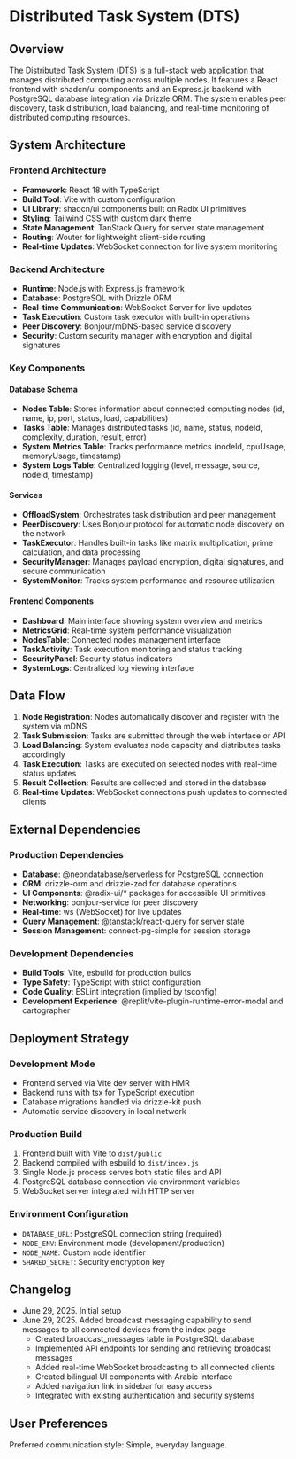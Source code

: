 # Distributed Task System (DTS)

## Overview

The Distributed Task System (DTS) is a full-stack web application that manages distributed computing across multiple nodes. It features a React frontend with shadcn/ui components and an Express.js backend with PostgreSQL database integration via Drizzle ORM. The system enables peer discovery, task distribution, load balancing, and real-time monitoring of distributed computing resources.

## System Architecture

### Frontend Architecture
- **Framework**: React 18 with TypeScript
- **Build Tool**: Vite with custom configuration
- **UI Library**: shadcn/ui components built on Radix UI primitives
- **Styling**: Tailwind CSS with custom dark theme
- **State Management**: TanStack Query for server state management
- **Routing**: Wouter for lightweight client-side routing
- **Real-time Updates**: WebSocket connection for live system monitoring

### Backend Architecture
- **Runtime**: Node.js with Express.js framework
- **Database**: PostgreSQL with Drizzle ORM
- **Real-time Communication**: WebSocket Server for live updates
- **Task Execution**: Custom task executor with built-in operations
- **Peer Discovery**: Bonjour/mDNS-based service discovery
- **Security**: Custom security manager with encryption and digital signatures

### Key Components

#### Database Schema
- **Nodes Table**: Stores information about connected computing nodes (id, name, ip, port, status, load, capabilities)
- **Tasks Table**: Manages distributed tasks (id, name, status, nodeId, complexity, duration, result, error)
- **System Metrics Table**: Tracks performance metrics (nodeId, cpuUsage, memoryUsage, timestamp)
- **System Logs Table**: Centralized logging (level, message, source, nodeId, timestamp)

#### Services
- **OffloadSystem**: Orchestrates task distribution and peer management
- **PeerDiscovery**: Uses Bonjour protocol for automatic node discovery on the network
- **TaskExecutor**: Handles built-in tasks like matrix multiplication, prime calculation, and data processing
- **SecurityManager**: Manages payload encryption, digital signatures, and secure communication
- **SystemMonitor**: Tracks system performance and resource utilization

#### Frontend Components
- **Dashboard**: Main interface showing system overview and metrics
- **MetricsGrid**: Real-time system performance visualization
- **NodesTable**: Connected nodes management interface
- **TaskActivity**: Task execution monitoring and status tracking
- **SecurityPanel**: Security status indicators
- **SystemLogs**: Centralized log viewing interface

## Data Flow

1. **Node Registration**: Nodes automatically discover and register with the system via mDNS
2. **Task Submission**: Tasks are submitted through the web interface or API
3. **Load Balancing**: System evaluates node capacity and distributes tasks accordingly
4. **Task Execution**: Tasks are executed on selected nodes with real-time status updates
5. **Result Collection**: Results are collected and stored in the database
6. **Real-time Updates**: WebSocket connections push updates to connected clients

## External Dependencies

### Production Dependencies
- **Database**: @neondatabase/serverless for PostgreSQL connection
- **ORM**: drizzle-orm and drizzle-zod for database operations
- **UI Components**: @radix-ui/* packages for accessible UI primitives
- **Networking**: bonjour-service for peer discovery
- **Real-time**: ws (WebSocket) for live updates
- **Query Management**: @tanstack/react-query for server state
- **Session Management**: connect-pg-simple for session storage

### Development Dependencies
- **Build Tools**: Vite, esbuild for production builds
- **Type Safety**: TypeScript with strict configuration
- **Code Quality**: ESLint integration (implied by tsconfig)
- **Development Experience**: @replit/vite-plugin-runtime-error-modal and cartographer

## Deployment Strategy

### Development Mode
- Frontend served via Vite dev server with HMR
- Backend runs with tsx for TypeScript execution
- Database migrations handled via drizzle-kit push
- Automatic service discovery in local network

### Production Build
1. Frontend built with Vite to `dist/public`
2. Backend compiled with esbuild to `dist/index.js`
3. Single Node.js process serves both static files and API
4. PostgreSQL database connection via environment variables
5. WebSocket server integrated with HTTP server

### Environment Configuration
- `DATABASE_URL`: PostgreSQL connection string (required)
- `NODE_ENV`: Environment mode (development/production)
- `NODE_NAME`: Custom node identifier
- `SHARED_SECRET`: Security encryption key

## Changelog
- June 29, 2025. Initial setup
- June 29, 2025. Added broadcast messaging capability to send messages to all connected devices from the index page
  - Created broadcast_messages table in PostgreSQL database
  - Implemented API endpoints for sending and retrieving broadcast messages  
  - Added real-time WebSocket broadcasting to all connected clients
  - Created bilingual UI components with Arabic interface
  - Added navigation link in sidebar for easy access
  - Integrated with existing authentication and security systems

## User Preferences

Preferred communication style: Simple, everyday language.